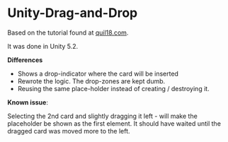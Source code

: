 # Unity-Drag-and-Drop

Based on the tutorial found at [quil18.com](http://quill18.com/unity_tutorials/).

It was done in Unity 5.2.

**Differences**
* Shows a drop-indicator where the card will be inserted
* Rewrote the logic. The drop-zones are kept dumb.
* Reusing the same place-holder instead of creating / destroying it.



**Known issue**:

Selecting the 2nd card and slightly dragging it left - will make the placeholder be shown as the first element. 
It should have waited until the dragged card was moved more to the left.
